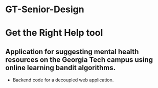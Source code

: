# GT-Senior-Design
# Get the Right Help tool 
## Application for suggesting mental health resources on the Georgia Tech campus using online learning bandit algorithms.

* Backend code for a decoupled web application.
